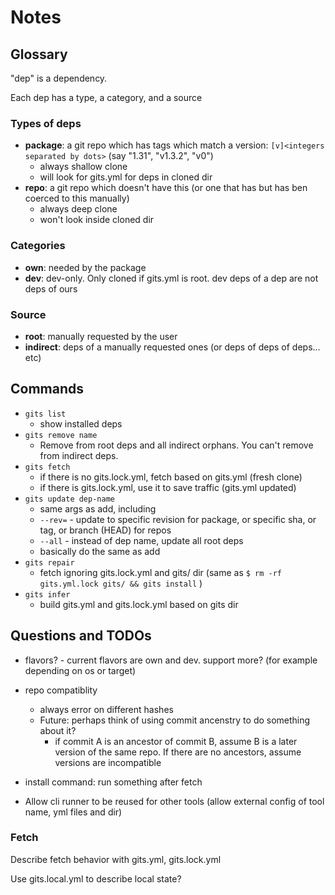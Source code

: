 # Notes

## Glossary

"dep" is a dependency.

Each dep has a type, a category, and a source

### Types of deps

* **package**: a git repo which has tags which match a version: `[v]<integers separated by dots>` (say "1.31", "v1.3.2", "v0")
    * always shallow clone
    * will look for gits.yml for deps in cloned dir
* **repo**: a git repo which doesn't have this (or one that has but has ben coerced to this manually)
    * always deep clone
    * won't look inside cloned dir

### Categories

* **own**: needed by the package
* **dev**: dev-only. Only cloned if gits.yml is root. dev deps of a dep are not deps of ours

### Source

* **root**: manually requested by the user
* **indirect**: deps of a manually requested ones (or deps of deps of deps... etc)

## Commands

* `gits list`
    * show installed deps
* `gits remove name`
    * Remove from root deps and all indirect orphans. You can't remove from indirect deps.
* `gits fetch`
    * if there is no gits.lock.yml, fetch based on gits.yml (fresh clone)
    * if there is gits.lock.yml, use it to save traffic (gits.yml updated)
* `gits update dep-name`
    * same args as add, including
    * `--rev=` - update to specific revision for package, or specific sha, or tag, or branch (HEAD) for repos
    * `--all` - instead of dep name, update all root deps
    * basically do the same as add
* `gits repair`
    * fetch ignoring gits.lock.yml and gits/ dir (same as `$ rm -rf gits.yml.lock gits/ && gits install` )
* `gits infer`
    * build gits.yml and gits.lock.yml based on gits dir

## Questions and TODOs

* flavors? - current flavors are own and dev. support more? (for example depending on os or target)

* repo compatiblity
    * always error on different hashes
    * Future: perhaps think of using commit ancenstry to do something about it?
        * if commit A is an ancestor of commit B, assume B is a later version of the same repo. If there are no ancestors, assume versions are incompatible
* install command: run something after fetch
* Allow cli runner to be reused for other tools (allow external config of tool name, yml files and dir)

### Fetch

Describe fetch behavior with gits.yml, gits.lock.yml

Use gits.local.yml to describe local state?


